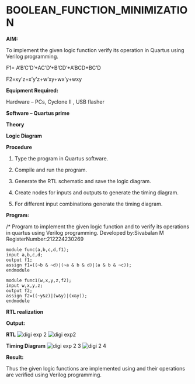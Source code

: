 # BOOLEAN_FUNCTION_MINIMIZATION

**AIM:**

To implement the given logic function verify its operation in Quartus using Verilog programming.

F1= A’B’C’D’+AC’D’+B’CD’+A’BCD+BC’D 

F2=xy’z+x’y’z+w’xy+wx’y+wxy

**Equipment Required:**

Hardware – PCs, Cyclone II , USB flasher

**Software – Quartus prime**

**Theory**

**Logic Diagram**

**Procedure**

1.	Type the program in Quartus software.

2.	Compile and run the program.

3.	Generate the RTL schematic and save the logic diagram.

4.	Create nodes for inputs and outputs to generate the timing diagram.

5.	For different input combinations generate the timing diagram.


**Program:**

/* Program to implement the given logic function and to verify its operations in quartus using Verilog programming. 
Developed by:Sivabalan M
RegisterNumber:212224230269
```
module func(a,b,c,d,f1); 
input a,b,c,d; 
output f1; 
assign f1=((~b & ~d)|(~a & b & d)|(a & b & ~c)); 
endmodule

module func1(w,x,y,z,f2);
input w,x,y,z;
output f2;
assign f2=((~y&z)|(w&y)|(x&y));
endmodule
```

**RTL realization**

**Output:**

**RTL**
![digi exp 2](https://github.com/user-attachments/assets/e8fef789-ba5e-4383-9599-ca81901efd08)
![digi exp2 ](https://github.com/user-attachments/assets/ca9fe667-91fe-4649-8917-8568195d8539)

**Timing Diagram**
![digi exp 2 3](https://github.com/user-attachments/assets/05eae18b-7a9b-4249-9835-39f9fc659f16)
![digi 2 4](https://github.com/user-attachments/assets/c8b4126b-4c2c-43c9-8a60-7a857a76e8a4)


**Result:**

Thus the given logic functions are implemented using and their operations are verified using Verilog programming.

